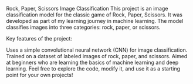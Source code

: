 Rock, Paper, Scissors Image Classification
This project is an image classification model for the classic game of Rock, Paper, Scissors. It was developed as part of my learning journey in machine learning. The model classifies images into three categories: rock, paper, or scissors.

Key features of the project:

Uses a simple convolutional neural network (CNN) for image classification.
Trained on a dataset of labeled images of rock, paper, and scissors.
Aimed at beginners who are learning the basics of machine learning and deep learning.
Feel free to explore the code, modify it, and use it as a starting point for your own projects!
